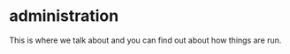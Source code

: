 administration
==============

This is where we talk about and you can find out about how things are run.
